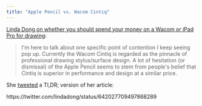 ```yaml
---
title: "Apple Pencil vs. Wacom Cintiq"
---
```

<p><a href="https://www.lindadong.com/blog//apple-pencil-vs-wacom-cintiq">Linda Dong on whether you should spend your money on a Wacom or iPad Pro for drawing</a>:</p>
<blockquote><p>
  I'm here to talk about one specific point of contention I keep seeing pop up. Currently the Wacom Cintiq is regarded as the pinnacle of professional drawing stylus/surface design. A lot of hesitation (or dismissal) of the Apple Pencil seems to stem from people's belief that Cintiq is superior in performance and design at a similar price.
</p></blockquote>
<p>She <a href="https://twitter.com/lindadong/status/642027709497868289">tweeted</a> a Tl,DR; version of her article:</p>
<p>https://twitter.com/lindadong/status/642027709497868289</p>
